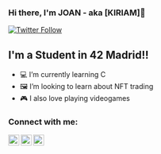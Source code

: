 ### Hi there, I'm JOAN - aka [KIRIAM]👋

[![Twitter Follow](https://img.shields.io/twitter/follow/KiriamBlur?color=1DA1F2&logo=twitter&style=for-the-badge)](https://twitter.com/_Kiriam)

## I'm a Student in 42 Madrid!!

- 💻 I’m currently learning C
- 🖼 I’m looking to learn about NFT trading
- 🎮 I also love playing videogames

### Connect with me:

[<img align="left" alt="KiriamBlu | Twitter" width="22px" src="https://cdn.jsdelivr.net/npm/simple-icons@v3/icons/twitter.svg" />][twitter]
[<img align="left" alt="KiriamBlu | LinkedIn" width="22px" src="https://cdn.jsdelivr.net/npm/simple-icons@v3/icons/linkedin.svg" />][linkedin]
[<img align="left" alt="KiriamBlu | Instagram" width="22px" src="https://cdn.jsdelivr.net/npm/simple-icons@v3/icons/instagram.svg" />][instagram]


<br />
<br />

</details>

[twitter]: https://twitter.com/_Kiriam
[instagram]: https://www.instagram.com/__kiriam/
[linkedin]: https://linkedin.com/in/Joan_Sanfelipe
